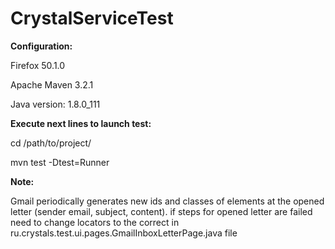 # CrystalServiceTest

<b>Configuration:</b>
    <p>Firefox 50.1.0</p>
    <p>Apache Maven 3.2.1</p>
    <p>Java version: 1.8.0_111</p>

<b>Execute next lines to launch test:</b>
    <p>cd /path/to/project/</p>
    <p>mvn test -Dtest=Runner</p>

<b>Note:</b>
<p>Gmail periodically generates new ids and classes of elements at the opened letter (sender email, subject, content).
if steps for opened letter are failed need to change locators to the correct in
 ru.crystals.test.ui.pages.GmailInboxLetterPage.java file</p>



